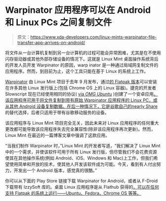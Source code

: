 # Warpinator 应用程序可以在 Android 和 Linux PCs 之间复制文件

> 原文：<https://www.xda-developers.com/linux-mints-warpinator-file-transfer-app-arrives-on-android/>

将文件从一台计算机复制到另一台计算机的过程可能会异常困难，尤其是在不使用闪存驱动器或其他外部存储设备的情况下。这就是 Linux Mint 桌面操作系统背后的开发人员开发 Warpinator 的原因，warp inator 是一种通过局域网复制文件的应用程序。然而，到目前为止，这个工具只能在基于 Linux 的系统上工作。

[Warpinator](https://github.com/linuxmint/warpinator) 由 Linux Mint 项目于去年 9 月发布，通过[的 Flatpak 版本](https://flathub.org/apps/details/org.x.Warpinator)可以安装在许多其他 Linux 发行版上(包括 Chrome OS 上的 Linux 容器)。捷克的开发者 Slowscript 现在已经使用相同的协议( [via *OMG Ubuntu*](https://www.omgubuntu.co.uk/2021/05/linux-mints-file-transfer-app-is-now-available-for-android?utm_source=feedburner&utm_medium=feed&utm_campaign=Feed%3A+d0od+%28OMG%21+Ubuntu%21%29) )创建了一个安卓应用[。该应用程序可用于将文件复制到带有原始 Warpinator 应用程序的 Linux PC，或从其他 Android 设备复制数据。在后一种情况下，它是谷歌自己的](https://github.com/slowscript/warpinator-android)[nearly Share](https://www.xda-developers.com/tag/nearbysharing/)的替代选择，后者只适用于带有谷歌移动服务的设备。

该应用程序与 Linux Mint 项目完全无关，因此未来对 Linux 应用程序的任何重大更改都可能导致该应用程序失去完全兼容性(除非该应用程序再次更新)。然而，Linux Mint 在最近的一篇博客文章中强调了这款应用。

“当我们制作 Warpinator 时，”Linux Mint 的开发者写道，“我们解决了 Linux Mint 中的一个需求，并使该软件可用于所有 Linux 发行版，但尽管我们不会花费资源使其在其他操作系统(例如 Android、iOS、Windows 和 Mac)上工作，但我们希望使用简单和开放的技术，使其他人开发该软件成为可能。今天，看到有人付出努力，开发出一个 Android 版本，感觉真的很酷。”

你可以从下面的 Play Store 链接下载 Warpinator for Android，或者从 F-Droid 下载带有 IzzySoft 库的。桌面 Linux 应用程序是从 Flathub 获得的[，可以在任何支持 Flatpak 的系统上运行——Ubuntu、Fedora、Chrome OS 等等。](https://flathub.org/apps/details/org.x.Warpinator)